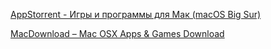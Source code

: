 [AppStorrent - Игры и программы для Мак (macOS Big Sur)](https://www.appstorrent.ru/)

[MacDownload – Mac OSX Apps & Games Download](https://macdownload.org/)